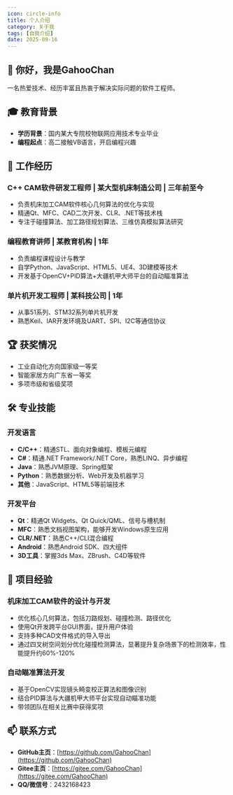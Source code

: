 ```yaml
---
icon: circle-info
title: 个人介绍
category: 关于我
tags: [自我介绍]
date: 2025-09-16
---
```

## 👋 你好，我是GahooChan

一名热爱技术、经历丰富且热衷于解决实际问题的软件工程师。

## 🎓 教育背景

- **学历背景**：国内某大专院校物联网应用技术专业毕业
- **编程起点**：高二接触VB语言，开启编程兴趣

## 💼 工作经历

### C++ CAM软件研发工程师 | 某大型机床制造公司 | 三年前至今

- 负责机床加工CAM软件核心几何算法的优化与实现
- 精通Qt、MFC、CAD二次开发、CLR、.NET等技术栈
- 专注于碰撞算法、加工路径规划算法、三维仿真模拟算法研究

### 编程教育讲师 | 某教育机构 | 1年

- 负责编程课程设计与教学
- 自学Python、JavaScript、HTML5、UE4、3D建模等技术
- 开发基于OpenCV+PID算法+大疆机甲大师平台的自动瞄准算法

### 单片机开发工程师 | 某科技公司 | 1年

- 从事51系列、STM32系列单片机开发
- 熟悉Keil、IAR开发环境及UART、SPI、I2C等通信协议

## 🏆 获奖情况

- 工业自动化方向国家级一等奖
- 智能家居方向广东省一等奖
- 多项市级和省级奖项

## 🛠️ 专业技能

### 开发语言
- **C/C++**：精通STL、面向对象编程、模板元编程
- **C#**：精通.NET Framework/.NET Core，熟悉LINQ、异步编程
- **Java**：熟悉JVM原理、Spring框架
- **Python**：熟悉数据分析、Web开发及机器学习
- **其他**：JavaScript、HTML5等前端技术

### 开发平台
- **Qt**：精通Qt Widgets、Qt Quick/QML、信号与槽机制
- **MFC**：熟悉文档视图架构，能够开发Windows原生应用
- **CLR/.NET**：熟悉C++/CLI混合编程
- **Android**：熟悉Android SDK、四大组件
- **3D工具**：掌握3ds Max、ZBrush、C4D等软件

## 🚀 项目经验

### 机床加工CAM软件的设计与开发
- 优化核心几何算法，包括刀路规划、碰撞检测、路径优化
- 使用Qt开发跨平台GUI界面，提升用户体验
- 支持多种CAD文件格式的导入导出
- 通过四叉树空间划分优化碰撞检测算法，显著提升复杂场景下的检测效率，性能提升约60%-120%

### 自动瞄准算法开发
- 基于OpenCV实现镜头畸变校正算法和图像识别
- 结合PID算法与大疆机甲大师平台实现自动瞄准功能
- 带领团队在相关比赛中获得奖项

## 📫 联系方式

- **GitHub主页**：[https://github.com/GahooChan](https://github.com/GahooChan)
- **Gitee主页**：[https://gitee.com/GahooChan](https://gitee.com/GahooChan)
- **QQ/微信号**：2432168423